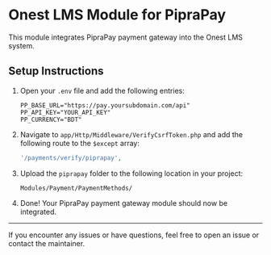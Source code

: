 # Onest LMS Module for PipraPay

This module integrates PipraPay payment gateway into the Onest LMS system.

## Setup Instructions

1. Open your `.env` file and add the following entries:

   ```env
   PP_BASE_URL="https://pay.yoursubdomain.com/api"
   PP_API_KEY="YOUR_API_KEY"
   PP_CURRENCY="BDT"
   ```

2. Navigate to `app/Http/Middleware/VerifyCsrfToken.php` and add the following route to the `$except` array:

   ```php
   '/payments/verify/piprapay',
   ```

3. Upload the `piprapay` folder to the following location in your project:

   ```
   Modules/Payment/PaymentMethods/
   ```

4. Done! Your PipraPay payment gateway module should now be integrated.

---

If you encounter any issues or have questions, feel free to open an issue or contact the maintainer.

